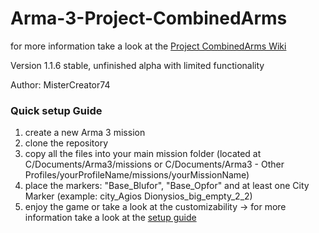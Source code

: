 # Arma-3-Project-CombinedArms
for more information take a look at the [Project CombinedArms Wiki](https://github.com/MisterCreator74/Arma-3-Project-CombinedArms/wiki)

Version 1.1.6 stable, unfinished alpha with limited functionality 

Author: MisterCreator74




### Quick setup Guide
1. create a new Arma 3 mission
2. clone the repository
3. copy all the files into your main mission folder (located at C/Documents/Arma3/missions or C/Documents/Arma3 - Other Profiles/yourProfileName/missions/yourMissionName)
4. place the markers: "Base_Blufor", "Base_Opfor" and at least one City Marker (example: city_Agios Dionysios_big_empty_2_2)
5. enjoy the game or take a look at the customizability -> for more information take a look at the [setup guide](https://github.com/MisterCreator74/Arma-3-Project-CombinedArms/wiki/1.-setup-guide)
